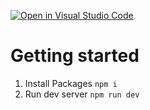 [![Open in Visual Studio Code](https://classroom.github.com/assets/open-in-vscode-c66648af7eb3fe8bc4f294546bfd86ef473780cde1dea487d3c4ff354943c9ae.svg)](https://classroom.github.com/online_ide?assignment_repo_id=9955359&assignment_repo_type=AssignmentRepo)
# Getting started

1. Install Packages `npm i`
2. Run dev server `npm run dev`
